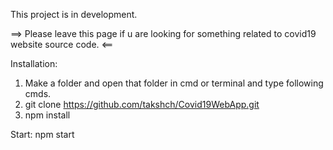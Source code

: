 This project is in development.

==> Please leave this page if u are looking for something related to covid19 website source code. <==

Installation: 
  1. Make a folder and open that folder in cmd or terminal and type following cmds.
  2. git clone https://github.com/takshch/Covid19WebApp.git
  3. npm install

Start: 
  npm start


